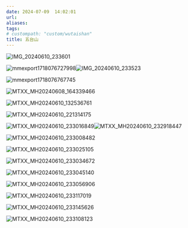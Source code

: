 ```yaml
---
date: 2024-07-09  14:02:01
url: 
aliases: 
tags: 
# custompath: "custom/wutaishan"
title: 五台山
---
```


![IMG_20240610_233601](https://kiftravel.oss-cn-beijing.aliyuncs.com/img/202407091625941.jpg)

![mmexport1718076727998](https://kiftravel.oss-cn-beijing.aliyuncs.com/img/202407091626677.jpg)![IMG_20240610_233523](https://kiftravel.oss-cn-beijing.aliyuncs.com/img/202407091625436.jpg)

![mmexport1718076767745](https://kiftravel.oss-cn-beijing.aliyuncs.com/img/202407091626945.jpg)

![MTXX_MH20240608_164339466](https://kiftravel.oss-cn-beijing.aliyuncs.com/img/202407091629931.jpg)

![MTXX_MH20240610_132536761](https://kiftravel.oss-cn-beijing.aliyuncs.com/img/202407091629063.jpg)

![MTXX_MH20240610_221314175](https://kiftravel.oss-cn-beijing.aliyuncs.com/img/202407091629515.jpg)

![MTXX_MH20240610_233016849](https://kiftravel.oss-cn-beijing.aliyuncs.com/img/202407091630407.jpg)![MTXX_MH20240610_232918447](https://kiftravel.oss-cn-beijing.aliyuncs.com/img/202407091629352.jpg)

![MTXX_MH20240610_233008482](https://kiftravel.oss-cn-beijing.aliyuncs.com/img/202407091643523.jpg)

![MTXX_MH20240610_233025105](https://kiftravel.oss-cn-beijing.aliyuncs.com/img/202407091643342.jpg)

![MTXX_MH20240610_233034672](https://kiftravel.oss-cn-beijing.aliyuncs.com/img/202407091643712.jpg)

![MTXX_MH20240610_233045140](https://kiftravel.oss-cn-beijing.aliyuncs.com/img/202407091643008.jpg)

![MTXX_MH20240610_233056906](https://kiftravel.oss-cn-beijing.aliyuncs.com/img/202407091643668.jpg)

![MTXX_MH20240610_233117019](https://kiftravel.oss-cn-beijing.aliyuncs.com/img/202407091644557.jpg)

![MTXX_MH20240610_233145626](https://kiftravel.oss-cn-beijing.aliyuncs.com/img/202407091644407.jpg)

![MTXX_MH20240610_233108123](https://kiftravel.oss-cn-beijing.aliyuncs.com/img/202407091644978.jpg)
